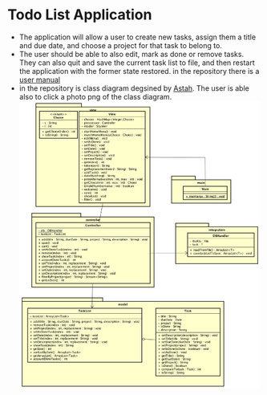 # **Todo List Application** #
- The application will allow a user to create new
tasks, assign them a title and due date, and choose a project for that task to belong to. 
- The user should be able to also edit,
mark as done or remove tasks. They can also quit and save the current task list to file, and then
restart the application with the former state restored. 
in the repository there is a [user manual](user%20manual.md)
- in the repository is class diagram degsined by [Astah](http://astah.net/). The user is able also to click a photo png of the class diagram. ![Class Diagram toDoList](https://github.com/Mohamadyse/individualPro/blob/master/Class%20Diagram%20toDoList.png)
